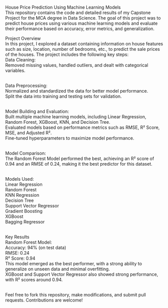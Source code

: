 House Price Prediction Using Machine Learning Models<br>
This repository contains the code and detailed results of my Capstone Project for the MCA degree in Data Science. The goal of this project was to predict house prices using various machine learning models and evaluate their performance based on accuracy, error metrics, and generalization.<br>

Project Overview<br>
In this project, I explored a dataset containing information on house features such as size, location, number of bedrooms, etc., to predict the sale prices of the houses. The project includes the following key steps:<br>
Data Cleaning:<br>
Removed missing values, handled outliers, and dealt with categorical variables.<br><br>

Data Preprocessing:<br>
Normalized and standardized the data for better model performance.<br>
Split the data into training and testing sets for validation.<br><br>

Model Building and Evaluation:<br>
Built multiple machine learning models, including Linear Regression, Random Forest, XGBoost, KNN, and Decision Tree.<br>
Evaluated models based on performance metrics such as RMSE, R² Score, MSE, and Adjusted R².<br>
Fine-tuned hyperparameters to maximize model performance.<br><br>

Model Comparison:<br>
The Random Forest Model performed the best, achieving an R² score of 0.94 and an RMSE of 0.24, making it the best predictor for this dataset.<br><br>

Models Used:<br>
Linear Regression<br>
Random Forest<br>
KNN Regression<br>
Decision Tree<br>
Support Vector Regressor<br>
Gradient Boosting<br>
XGBoost<br>
Bagging Regressor<br><br>

Key Results<br>
Random Forest Model:<br>
Accuracy: 94% (on test data)<br>
RMSE: 0.24<br>
R² Score: 0.94<br>
This model emerged as the best performer, with a strong ability to generalize on unseen data and minimal overfitting.<br>
XGBoost and Support Vector Regressor also showed strong performance, with R² scores around 0.94.<br><br>

Feel free to fork this repository, make modifications, and submit pull requests. Contributions are welcome!<br>
